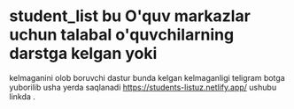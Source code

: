 # student_list bu O'quv markazlar uchun talabal  o'quvchilarning darstga kelgan yoki  
kelmaganini olob boruvchi dastur bunda kelgan kelmaganligi teligram botga yuborilib
usha yerda saqlanadi 
https://students-listuz.netlify.app/ ushubu linkda .

